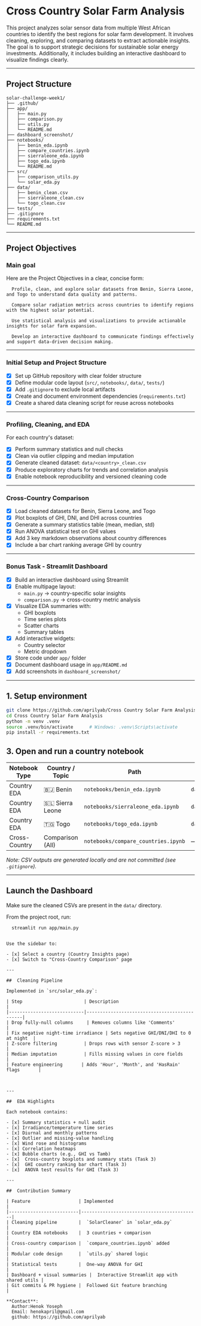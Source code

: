 # **Cross Country Solar Farm Analysis**

This project analyzes solar sensor data from multiple West African countries to identify the best regions for solar farm development. It involves cleaning, exploring, and comparing datasets to extract actionable insights. The goal is to support strategic decisions for sustainable solar energy investments. Additionally, it includes building an interactive dashboard to visualize findings clearly.

---

##  Project Structure

```
solar-challenge-week1/
├── .github/
├── app/
│   ├── main.py
│   ├── comparison.py
│   ├── utils.py
│   └── README.md
├── dashboard_screenshot/
├── notebooks/
│   ├── benin_eda.ipynb
│   ├── compare_countries.ipynb
│   ├── sierraleone_eda.ipynb
│   ├── togo_eda.ipynb
│   └── README.md
├── src/
│   ├── comparison_utils.py
│   └── solar_eda.py
├── data/
│   ├── benin_clean.csv
│   ├── sierraleone_clean.csv
│   └── togo_clean.csv
├── tests/
├── .gitignore
├── requirements.txt
└── README.md
```

---

##  Project Objectives

### Main goal  
Here are the Project Objectives in a clear, concise form:

      Profile, clean, and explore solar datasets from Benin, Sierra Leone, and Togo to understand data quality and patterns.

      Compare solar radiation metrics across countries to identify regions with the highest solar potential.

      Use statistical analysis and visualizations to provide actionable insights for solar farm expansion.

      Develop an interactive dashboard to communicate findings effectively and support data-driven decision making.

---

### Initial Setup and Project Structure

- [x] Set up GitHub repository with clear folder structure  
- [x] Define modular code layout (`src/`, `notebooks/`, `data/`, `tests/`)  
- [x] Add `.gitignore` to exclude local artifacts  
- [x] Create and document environment dependencies (`requirements.txt`)  
- [x] Create a shared data cleaning script for reuse across notebooks  

---

### Profiling, Cleaning, and EDA

For each country's dataset:

- [x] Perform summary statistics and null checks  
- [x] Clean via outlier clipping and median imputation  
- [x] Generate cleaned dataset: `data/<country>_clean.csv`  
- [x] Produce exploratory charts for trends and correlation analysis  
- [x] Enable notebook reproducibility and versioned cleaning code  

---

### Cross-Country Comparison

- [x] Load cleaned datasets for Benin, Sierra Leone, and Togo  
- [x] Plot boxplots of GHI, DNI, and DHI across countries  
- [x] Generate a summary statistics table (mean, median, std)  
- [x] Run ANOVA statistical test on GHI values  
- [x] Add 3 key markdown observations about country differences  
- [x] Include a bar chart ranking average GHI by country  

---

### Bonus Task - Streamlit Dashboard

- [x] Build an interactive dashboard using Streamlit  
- [x] Enable multipage layout:  
  - `main.py` → country-specific solar insights  
  - `comparison.py` → cross-country metric analysis  
- [x] Visualize EDA summaries with:  
  - GHI boxplots  
  - Time series plots  
  - Scatter charts  
  - Summary tables  
- [x] Add interactive widgets:  
  - Country selector  
  - Metric dropdown  
- [x] Store code under `app/` folder  
- [x] Document dashboard usage in `app/README.md`  
- [x] Add screenshots in `dashboard_screenshot/`  

---

## 1. Setup environment

```bash
git clone https://github.com/aprilyab/Cross Country Solar Farm Analysis.git
cd Cross Country Solar Farm Analysis
python -m venv .venv
source .venv/bin/activate      # Windows: .venv\Scripts\activate
pip install -r requirements.txt
```


## 3. Open and run a country notebook

| Notebook Type    | Country / Topic     | Path                          | Output CSV                  |
|------------------|--------------------|-------------------------------|-----------------------------|
| Country EDA      | 🇧🇯 Benin          | `notebooks/benin_eda.ipynb`    | `data/benin_clean.csv`       |
| Country EDA      | 🇸🇱 Sierra Leone    | `notebooks/sierraleone_eda.ipynb` | `data/sierraleone_clean.csv` |
| Country EDA      | 🇹🇬 Togo            | `notebooks/togo_eda.ipynb`     | `data/togo_clean.csv`        |
| Cross-Country | Comparison (All)   | `notebooks/compare_countries.ipynb` | —                           |

*Note: CSV outputs are generated locally and are not committed (see `.gitignore`).*

---

##  Launch the Dashboard

Make sure the cleaned CSVs are present in the `data/` directory.

From the project root, run:


      streamlit run app/main.py
```

Use the sidebar to:

- [x] Select a country (Country Insights page)  
- [x] Switch to "Cross-Country Comparison" page  

---

##  Cleaning Pipeline

Implemented in `src/solar_eda.py`:

| Step                       | Description                                  |
|----------------------------|----------------------------------------------|
| Drop fully-null columns     | Removes columns like 'Comments'               |
| Fix negative night-time irradiance | Sets negative GHI/DNI/DHI to 0 at night  |
| Z-score filtering          | Drops rows with sensor Z-score > 3             |
| Median imputation          | Fills missing values in core fields             |
| Feature engineering       | Adds 'Hour', 'Month', and 'HasRain' flags       |



---

##  EDA Highlights

Each notebook contains:

- [x] Summary statistics + null audit  
- [x] Irradiance/temperature time series  
- [x] Diurnal and monthly patterns  
- [x] Outlier and missing-value handling  
- [x] Wind rose and histograms  
- [x] Correlation heatmaps  
- [x] Bubble charts (e.g., GHI vs Tamb)  
- [x]  Cross-country boxplots and summary stats (Task 3)  
- [x]  GHI country ranking bar chart (Task 3)  
- [x]  ANOVA test results for GHI (Task 3)  

---

##  Contribution Summary

| Feature                  | Implemented                                |
|--------------------------|--------------------------------------------|
| Cleaning pipeline        |  `SolarCleaner` in `solar_eda.py`        |
| Country EDA notebooks    |  3 countries + comparison                 |
| Cross-country comparison |  `compare_countries.ipynb` added          |
| Modular code design      |  `utils.py` shared logic                   |
| Statistical tests        |  One-way ANOVA for GHI                     |
| Dashboard + visual summaries |  Interactive Streamlit app with shared utils |
| Git commits & PR hygiene |  Followed Git feature branching           |

**Contact**:
  Author:Henok Yoseph
  Email: henokapril@gmail.com
  github: https://github.com/aprilyab 

